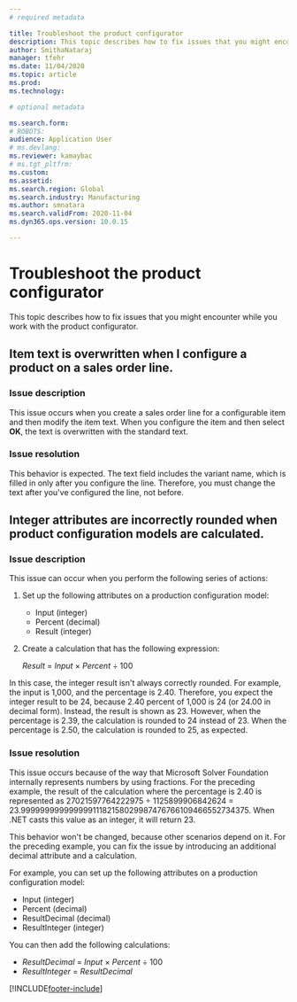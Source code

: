```yaml
---
# required metadata

title: Troubleshoot the product configurator
description: This topic describes how to fix issues that you might encounter while you work with product configurator.
author: SmithaNataraj
manager: tfehr
ms.date: 11/04/2020
ms.topic: article
ms.prod: 
ms.technology: 

# optional metadata

ms.search.form: 
# ROBOTS: 
audience: Application User
# ms.devlang: 
ms.reviewer: kamaybac
# ms.tgt_pltfrm: 
ms.custom: 
ms.assetid: 
ms.search.region: Global
ms.search.industry: Manufacturing
ms.author: smnatara
ms.search.validFrom: 2020-11-04
ms.dyn365.ops.version: 10.0.15

---
```

# Troubleshoot the product configurator

This topic describes how to fix issues that you might encounter while you work with the product configurator.

## Item text is overwritten when I configure a product on a sales order line.

### Issue description

This issue occurs when you create a sales order line for a configurable item and then modify the item text. When you configure the item and then select **OK**, the text is overwritten with the standard text.

### Issue resolution

This behavior is expected. The text field includes the variant name, which is filled in only after you configure the line. Therefore, you must change the text after you've configured the line, not before.

## Integer attributes are incorrectly rounded when product configuration models are calculated.

### Issue description

This issue can occur when you perform the following series of actions:

1. Set up the following attributes on a production configuration model:

    - Input (integer)
    - Percent (decimal)
    - Result (integer)

2. Create a calculation that has the following expression:

    *Result* = *Input* × *Percent* ÷ 100

In this case, the integer result isn't always correctly rounded. For example, the input is 1,000, and the percentage is 2.40. Therefore, you expect the integer result to be 24, because 2.40 percent of 1,000 is 24 (or 24.00 in decimal form). Instead, the result is shown as 23. However, when the percentage is 2.39, the calculation is rounded to 24 instead of 23. When the percentage is 2.50, the calculation is rounded to 25, as expected.

### Issue resolution

This issue occurs because of the way that Microsoft Solver Foundation internally represents numbers by using fractions. For the preceding example, the result of the calculation where the percentage is 2.40 is represented as 27021597764222975 ÷ 1125899906842624 = 23.99999999999999911182158029987476766109466552734375. When .NET casts this value as an integer, it will return 23.

This behavior won't be changed, because other scenarios depend on it. For the preceding example, you can fix the issue by introducing an additional decimal attribute and a calculation.

For example, you can set up the following attributes on a production configuration model:

- Input (integer)
- Percent (decimal)
- ResultDecimal (decimal)
- ResultInteger (integer)

You can then add the following calculations:

- *ResultDecimal* = *Input* × *Percent* ÷ 100
- *ResultInteger* = *ResultDecimal*


[!INCLUDE[footer-include](../../includes/footer-banner.md)]